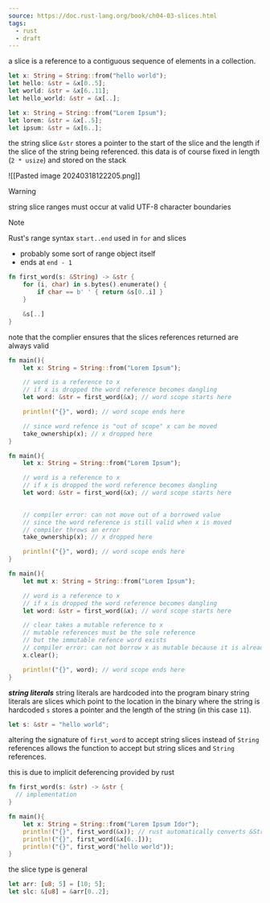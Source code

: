 ```yaml
---
source: https://doc.rust-lang.org/book/ch04-03-slices.html
tags:
  - rust
  - draft
---
```

a slice is a reference to a contiguous sequence of elements in a collection.

```rust
let x: String = String::from("hello world");
let hello: &str = &x[0..5];
let world: &str = &x[6..11];
let hello_world: &str = &x[..];
```

```rust
let x: String = String::from("Lorem Ipsum");
let lorem: &str = &x[..5];
let ipsum: &str = &x[6..];
```

the string slice `&str` stores a pointer to the start of the slice and the length if the slice of the string being referenced. this data is of course fixed in length (`2 * usize`) and stored on the stack

![[Pasted image 20240318122205.png]]

> [!warning]
> string slice ranges must occur at valid UTF-8 character boundaries

> [!note]
> Rust's range syntax `start..end` used in `for` and slices
> - probably some sort of range object itself
> - ends at `end - 1`

```rust
fn first_word(s: &String) -> &str {
    for (i, char) in s.bytes().enumerate() {
        if char == b' ' { return &s[0..i] } 
    }

    &s[..] 
}
```

note that the complier ensures that the slices references returned are always valid 

```rust
fn main(){
    let x: String = String::from("Lorem Ipsum");

    // word is a reference to x
    // if x is dropped the word reference becomes dangling
    let word: &str = first_word(&x); // word scope starts here

    println!("{}", word); // word scope ends here

    // since word refence is "out of scope" x can be moved
    take_ownership(x); // x dropped here
}
```

```rust
fn main(){
    let x: String = String::from("Lorem Ipsum");

    // word is a reference to x
    // if x is dropped the word reference becomes dangling
    let word: &str = first_word(&x); // word scope starts here

    
    // compiler error: can not move out of a borrowed value
    // since the word reference is still valid when x is moved
    // compiler throws an error
    take_ownership(x); // x dropped here

    println!("{}", word); // word scope ends here
}
```

```rust
fn main(){
    let mut x: String = String::from("Lorem Ipsum");

    // word is a reference to x
    // if x is dropped the word reference becomes dangling
    let word: &str = first_word(&x); // word scope starts here

    // clear takes a mutable reference to x
    // mutable references must be the sole reference
    // but the immutable refence word exists
    // compiler error: can not borrow x as mutable because it is already borrowed as mutable
    x.clear();

    println!("{}", word); // word scope ends here
}
```

***string literals***
string literals are hardcoded into the program binary 
string literals are slices which point to the location in the binary where the string is hardcoded
`s` stores a pointer and the length of the string (in this case `11`).
```rust
let s: &str = "hello world";
```

altering the signature of `first_word` to accept string slices instead of `String` references allows the function to accept but string slices and `String` references.

this is due to implicit deferencing provided by rust 

```rust
fn first_word(s: &str) -> &str {
  // implementation
}
```

```rust
fn main(){
    let x: String = String::from("Lorem Ipsum Idor");
    println!("{}", first_word(&x)); // rust automatically converts &String to &str
    println!("{}", first_word(&x[6..]));
    println!("{}", first_word("hello world"));
}
```

the slice type is general 

```rust
let arr: [u8; 5] = [10; 5];
let slc: &[u8] = &arr[0..2];
```